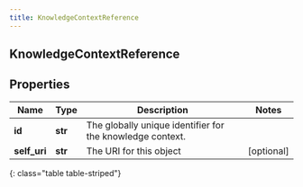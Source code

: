 ```yaml
---
title: KnowledgeContextReference
---
```

## KnowledgeContextReference

## Properties

|Name | Type | Description | Notes|
|------------ | ------------- | ------------- | -------------|
| **id** | **str** | The globally unique identifier for the knowledge context. | |
| **self_uri** | **str** | The URI for this object | [optional] |
{: class="table table-striped"}


